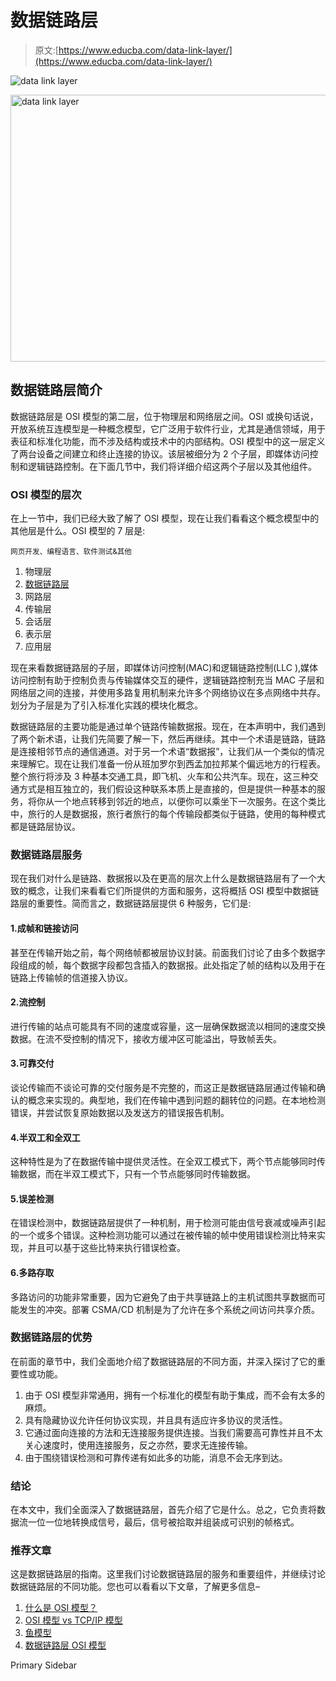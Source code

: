 # 数据链路层

> 原文:[https://www.educba.com/data-link-layer/](https://www.educba.com/data-link-layer/)

![data link layer](../Images/6744ee8c80b7e410fef8225a630cf3a3.png)

<noscript><img class="alignnone size-full wp-image-307045" src="../Images/6744ee8c80b7e410fef8225a630cf3a3.png" alt="data link layer" width="850" height="427" data-original-src="https://cdn.educba.com/academy/wp-content/uploads/2020/02/data-link-layer.jpg"/></noscript>

## 数据链路层简介

数据链路层是 OSI 模型的第二层，位于物理层和网络层之间。OSI 或换句话说，开放系统互连模型是一种概念模型，它广泛用于软件行业，尤其是通信领域，用于表征和标准化功能，而不涉及结构或技术中的内部结构。OSI 模型中的这一层定义了两台设备之间建立和终止连接的协议。该层被细分为 2 个子层，即媒体访问控制和逻辑链路控制。在下面几节中，我们将详细介绍这两个子层以及其他组件。

### OSI 模型的层次

在上一节中，我们已经大致了解了 OSI 模型，现在让我们看看这个概念模型中的其他层是什么。OSI 模型的 7 层是:

<small>网页开发、编程语言、软件测试&其他</small>

1.  物理层
2.  [数据链路层](https://www.educba.com/data-link-layer-osi-model/)
3.  网路层
4.  传输层
5.  会话层
6.  表示层
7.  应用层

现在来看数据链路层的子层，即媒体访问控制(MAC)和逻辑链路控制(LLC ),媒体访问控制有助于控制负责与传输媒体交互的硬件，逻辑链路控制充当 MAC 子层和网络层之间的连接，并使用多路复用机制来允许多个网络协议在多点网络中共存。划分为子层是为了引入标准化实践的模块化概念。

数据链路层的主要功能是通过单个链路传输数据报。现在，在本声明中，我们遇到了两个新术语，让我们先简要了解一下，然后再继续。其中一个术语是链路，链路是连接相邻节点的通信通道。对于另一个术语“数据报”，让我们从一个类似的情况来理解它。现在让我们准备一份从班加罗尔到西孟加拉邦某个偏远地方的行程表。整个旅行将涉及 3 种基本交通工具，即飞机、火车和公共汽车。现在，这三种交通方式是相互独立的，我们假设这种联系本质上是直接的，但是提供一种基本的服务，将你从一个地点转移到邻近的地点，以便你可以乘坐下一次服务。在这个类比中，旅行的人是数据报，旅行者旅行的每个传输段都类似于链路，使用的每种模式都是链路层协议。

### 数据链路层服务

现在我们对什么是链路、数据报以及在更高的层次上什么是数据链路层有了一个大致的概念，让我们来看看它们所提供的方面和服务，这将概括 OSI 模型中数据链路层的重要性。简而言之，数据链路层提供 6 种服务，它们是:

#### 1.成帧和链接访问

甚至在传输开始之前，每个网络帧都被层协议封装。前面我们讨论了由多个数据字段组成的帧，每个数据字段都包含插入的数据报。此处指定了帧的结构以及用于在链路上传输帧的信道接入协议。

#### 2.流控制

进行传输的站点可能具有不同的速度或容量，这一层确保数据流以相同的速度交换数据。在流不受控制的情况下，接收方缓冲区可能溢出，导致帧丢失。

#### 3.可靠交付

谈论传输而不谈论可靠的交付服务是不完整的，而这正是数据链路层通过传输和确认的概念来实现的。典型地，我们在传输中遇到问题的翻转位的问题。在本地检测错误，并尝试恢复原始数据以及发送方的错误报告机制。

#### 4.半双工和全双工

这种特性是为了在数据传输中提供灵活性。在全双工模式下，两个节点能够同时传输数据，而在半双工模式下，只有一个节点能够同时传输数据。

#### 5.误差检测

在错误检测中，数据链路层提供了一种机制，用于检测可能由信号衰减或噪声引起的一个或多个错误。这种检测功能可以通过在被传输的帧中使用错误检测比特来实现，并且可以基于这些比特来执行错误检查。

#### 6.多路存取

多路访问的功能非常重要，因为它避免了由于共享链路上的主机试图共享数据而可能发生的冲突。部署 CSMA/CD 机制是为了允许在多个系统之间访问共享介质。

### 数据链路层的优势

在前面的章节中，我们全面地介绍了数据链路层的不同方面，并深入探讨了它的重要性或功能。

1.  由于 OSI 模型非常通用，拥有一个标准化的模型有助于集成，而不会有太多的麻烦。
2.  具有隐藏协议允许任何协议实现，并且具有适应许多协议的灵活性。
3.  它通过面向连接的方法和无连接服务提供连接。当我们需要高可靠性并且不太关心速度时，使用连接服务，反之亦然，要求无连接传输。
4.  由于围绕错误检测和可靠传递有如此多的功能，消息不会无序到达。

### 结论

在本文中，我们全面深入了数据链路层，首先介绍了它是什么。总之，它负责将数据流一位一位地转换成信号，最后，信号被拾取并组装成可识别的帧格式。

### 推荐文章

这是数据链路层的指南。这里我们讨论数据链路层的服务和重要组件，并继续讨论数据链路层的不同功能。您也可以看看以下文章，了解更多信息–

1.  [什么是 OSI 模型？](https://www.educba.com/what-is-osi-model/)
2.  [OSI 模型 vs TCP/IP 模型](https://www.educba.com/osi-model-vs-tcp-ip-model/)
3.  [鱼模型](https://www.educba.com/fish-model/)
4.  [数据链路层 OSI 模型](https://www.educba.com/data-link-layer-osi-model/)

<footer class="entry-footer">

<aside class="sidebar sidebar-primary widget-area" role="complementary" aria-label="Primary Sidebar">Primary Sidebar</aside>

</footer>